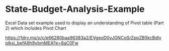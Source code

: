 # State-Budget-Analysis-Example

Excel Data set example used to display an understanding of Pivot table (Part 2) which includes Pivot Chart

https://1drv.ms/x/c/e66280baa96383a2/EVgeoD0vJGNCqSrZppZB5kcBdlvplksi_befA8h9ybmMEA?e=8aC0Fw
